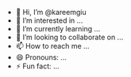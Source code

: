 - 👋 Hi, I’m @kareemgiu
- 👀 I’m interested in ...
- 🌱 I’m currently learning ...
- 💞️ I’m looking to collaborate on ...
- 📫 How to reach me ...
- 😄 Pronouns: ...
- ⚡ Fun fact: ...

<!---
kareemgiu/kareemgiu is a ✨ special ✨ repository because its `README.md` (this file) appears on your GitHub profile.
You can click the Preview link to take a look at your changes.
--->
